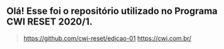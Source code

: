 ## Olá! Esse foi o repositório utilizado no Programa CWI RESET 2020/1.

> https://github.com/cwi-reset/edicao-01
> https://cwi.com.br/
